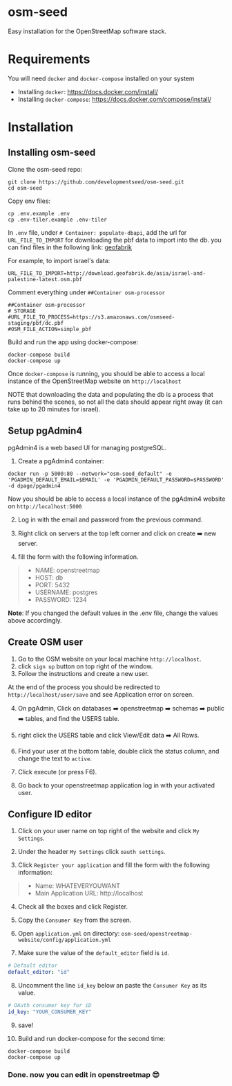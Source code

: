 # osm-seed

Easy installation for the OpenStreetMap software stack.

# Requirements

You will need `docker` and `docker-compose` installed on your system

  - Installing `docker`: https://docs.docker.com/install/
  - Installing `docker-compose`: https://docs.docker.com/compose/install/

# Installation

## Installing osm-seed

Clone the osm-seed repo:

```
git clone https://github.com/developmentseed/osm-seed.git
cd osm-seed 
```

Copy env files:

```
cp .env.example .env
cp .env-tiler.example .env-tiler
```

In `.env` file, under `# Container: populate-dbapi`, add the url for `URL_FILE_TO_IMPORT` for downloading the pbf data to import into the db.
you can find files in the following link: [geofabrik](https://download.geofabrik.de/index.html)

For example, to import israel's data:
```
URL_FILE_TO_IMPORT=http://download.geofabrik.de/asia/israel-and-palestine-latest.osm.pbf
```
Comment everything under  `##Container osm-processor`
```
##Container osm-processor
# STORAGE
#URL_FILE_TO_PROCESS=https://s3.amazonaws.com/osmseed-staging/pbf/dc.pbf
#OSM_FILE_ACTION=simple_pbf
```

Build and run the app using docker-compose: 

```
docker-compose build
docker-compose up
```

Once `docker-compose` is running, you should be able to access a local instance of the OpenStreetMap website on `http://localhost`

NOTE that downloading the data and populating the db is a process that runs behind the scenes, so not all the data should appear right away (it can take up to 20 minutes for israel).

## Setup pgAdmin4
pgAdmin4 is a web based UI for managing postgreSQL.

1. Create a pgAdmin4 container: 

```
docker run -p 5000:80 --network="osm-seed_default" -e 'PGADMIN_DEFAULT_EMAIL=$EMAIL' -e 'PGADMIN_DEFAULT_PASSWORD=$PASSWORD' -d dpage/pgadmin4
```

Now you should be able to access a local instance of the pgAdmin4 website on `http://localhost:5000`

2. Log in with the email and password from the previous command.

3. Right click on servers at the top left corner and click on create :arrow_right:  new server.

4. fill the form with the following information.

> * NAME: openstreetmap
> * HOST: db
> * PORT: 5432
> * USERNAME: postgres
> * PASSWORD: 1234

**Note**: If you changed the default values in the .env file, change the values above accordingly.

## Create OSM user

1. Go to the OSM website on your local machine `http://localhost`.
2. click `sign up` button on top right of the window.
3. Follow the instructions and create a new user.

At the end of the process you should be redirected to `http://localhost/user/save` and see Application error on screen.

4. On pgAdmin, Click on databases :arrow_right: openstreetmap :arrow_right: schemas :arrow_right: public :arrow_right: tables, and find the USERS table.

5. right click the USERS table and click View/Edit data :arrow_right: All Rows.

6. Find your user at the bottom table, double click the status column, and change the text to `active`.

7. Click execute (or press F6).

8. Go back to your openstreetmap application log in with your activated user.


## Configure ID editor

1. Click on your user name on top right of the website and click `My Settings`.

2. Under the header `My Settings` click `oauth settings`.

3. Click `Register your application` and fill the form with the following information:

> * Name: WHATEVERYOUWANT
> * Main Application URL: http://localhost

4. Check all the boxes and click Register.

5. Copy the `Consumer Key` from the screen.

6. Open `application.yml` on directory: `osm-seed/openstreetmap-website/config/application.yml`

7. Make sure the value of the `default_editor` field is `id`.
```yaml
# Default editor
default_editor: "id"
```

8. Uncomment the line `id_key` below an paste the `Consumer Key` as its value.
```yaml
# OAuth consumer key for iD
id_key: "YOUR_CONSUMER_KEY"
```
9. save!

10. Build and run docker-compose for the second time:

```
docker-compose build
docker-compose up
```

### Done. now you can edit in openstreetmap :sunglasses: 
